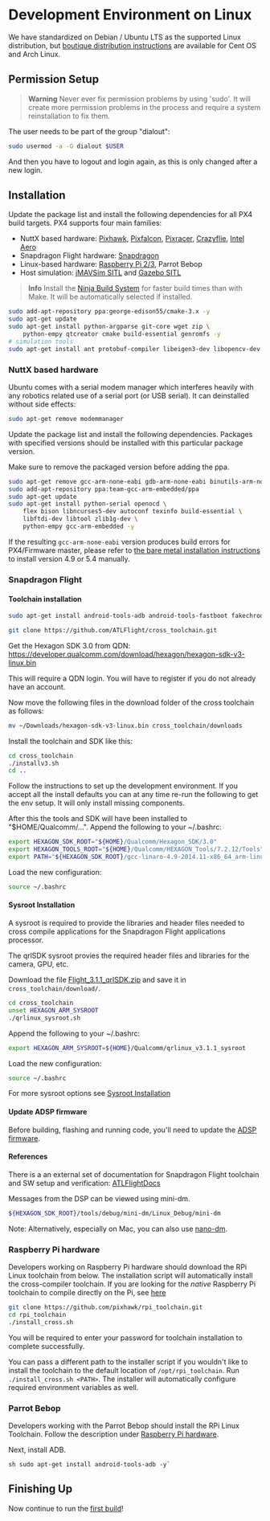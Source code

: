 # Development Environment on Linux

We have standardized on Debian / Ubuntu LTS as the supported Linux distribution, but [boutique distribution instructions](starting-installing-linux-boutique.md) are available for Cent OS and Arch Linux.

## Permission Setup

> **Warning** Never ever fix permission problems by using 'sudo'. It will create more permission problems in the process and require a system reinstallation to fix them.

The user needs to be part of the group "dialout":


```sh
sudo usermod -a -G dialout $USER
```

And then you have to logout and login again, as this is only changed after a new login.

## Installation

Update the package list and install the following dependencies for all PX4 build targets. PX4 supports four main families:

  * NuttX based hardware: [Pixhawk](hardware-pixhawk.md), [Pixfalcon](hardware-pixfalcon.md),
	[Pixracer](hardware-pixracer.md), [Crazyflie](hardware-crazyflie2.md),
	[Intel Aero](hardware-intel-aero.md)
  * Snapdragon Flight hardware: [Snapdragon](hardware-snapdragon.md)
  * Linux-based hardware: [Raspberry Pi 2/3](hardware-rpi.md), Parrot Bebop
  * Host simulation: [jMAVSim SITL](simulation-sitl.md) and [Gazebo SITL](simulation-gazebo.md)

> **Info** Install the [Ninja Build System](http://dev.px4.io/starting-installing-linux-boutique.html#ninja-build-system) for faster build times than with Make. It will be automatically selected if installed.

```sh
sudo add-apt-repository ppa:george-edison55/cmake-3.x -y
sudo apt-get update
sudo apt-get install python-argparse git-core wget zip \
    python-empy qtcreator cmake build-essential genromfs -y
# simulation tools
sudo apt-get install ant protobuf-compiler libeigen3-dev libopencv-dev openjdk-8-jdk openjdk-8-jre clang-3.5 lldb-3.5 -y
```

### NuttX based hardware

Ubuntu comes with a serial modem manager which interferes heavily with any robotics related use of a serial port (or USB serial). It can deinstalled without side effects:


```sh
sudo apt-get remove modemmanager
```

Update the package list and install the following dependencies. Packages with specified versions should be installed with this particular package version.

Make sure to remove the packaged version before adding the ppa.

```sh
sudo apt-get remove gcc-arm-none-eabi gdb-arm-none-eabi binutils-arm-none-eabi
sudo add-apt-repository ppa:team-gcc-arm-embedded/ppa
sudo apt-get update
sudo apt-get install python-serial openocd \
    flex bison libncurses5-dev autoconf texinfo build-essential \
    libftdi-dev libtool zlib1g-dev \
    python-empy gcc-arm-embedded -y
```

If the resulting `gcc-arm-none-eabi` version produces build errors for PX4/Firmware master, please refer to [the bare metal installation instructions](http://dev.px4.io/starting-installing-linux-boutique.html#toolchain-installation) to install version 4.9 or 5.4 manually.


### Snapdragon Flight

#### Toolchain installation


```sh
sudo apt-get install android-tools-adb android-tools-fastboot fakechroot fakeroot unzip xz-utils wget python python-empy -y
```


```sh
git clone https://github.com/ATLFlight/cross_toolchain.git
```

Get the Hexagon SDK 3.0 from QDN: https://developer.qualcomm.com/download/hexagon/hexagon-sdk-v3-linux.bin

This will require a QDN login. You will have to register if you do not already have an account.

Now move the following files in the download folder of the cross toolchain as follows:


```sh
mv ~/Downloads/hexagon-sdk-v3-linux.bin cross_toolchain/downloads
```
Install the toolchain and SDK like this:


```sh
cd cross_toolchain
./installv3.sh
cd ..
```

Follow the instructions to set up the development environment. If you accept all the install defaults you can at any time re-run the following to get the env setup. It will only install missing components.

After this the tools and SDK will have been installed to "$HOME/Qualcomm/...". Append the following to your ~/.bashrc:


```sh
export HEXAGON_SDK_ROOT="${HOME}/Qualcomm/Hexagon_SDK/3.0"
export HEXAGON_TOOLS_ROOT="${HOME}/Qualcomm/HEXAGON_Tools/7.2.12/Tools"
export PATH="${HEXAGON_SDK_ROOT}/gcc-linaro-4.9-2014.11-x86_64_arm-linux-gnueabihf_linux/bin:$PATH"
```

Load the new configuration:


```sh
source ~/.bashrc
```

#### Sysroot Installation

A sysroot is required to provide the libraries and header files needed to cross compile applications for the Snapdragon Flight applications processor.

The qrlSDK sysroot provies the required header files and libraries for the camera, GPU, etc.

Download the file [Flight_3.1.1_qrlSDK.zip](http://support.intrinsyc.com/attachments/download/690/Flight_3.1.1_qrlSDK.zip) and save it in `cross_toolchain/download/`.

```sh
cd cross_toolchain
unset HEXAGON_ARM_SYSROOT
./qrlinux_sysroot.sh
```

Append the following to your ~/.bashrc:

```sh
export HEXAGON_ARM_SYSROOT=${HOME}/Qualcomm/qrlinux_v3.1.1_sysroot
```

Load the new configuration:


```sh
source ~/.bashrc
```

For more sysroot options see [Sysroot Installation](https://github.com/ATLFlight/cross_toolchain/blob/sdk3/README.md#sysroot-installation)

#### Update ADSP firmware
Before building, flashing and running code, you'll need to update the [ADSP firmware](advanced-snapdragon.html#updating-the-adsp-firmware).

#### References

There is a an external set of documentation for Snapdragon Flight toolchain and SW setup and verification:
[ATLFlightDocs](https://github.com/ATLFlight/ATLFlightDocs/blob/master/README.md)

Messages from the DSP can be viewed using mini-dm.


```sh
${HEXAGON_SDK_ROOT}/tools/debug/mini-dm/Linux_Debug/mini-dm
```

Note: Alternatively, especially on Mac, you can also use [nano-dm](https://github.com/kevinmehall/nano-dm).

### Raspberry Pi hardware
Developers working on Raspberry Pi hardware should download the RPi Linux toolchain from below. The installation script will automatically install the cross-compiler toolchain. If you are looking for the *native* Raspberry Pi toolchain to compile directly on the Pi, see [here](http://dev.px4.io/hardware-pi2.html#native-builds-optional)


```sh
git clone https://github.com/pixhawk/rpi_toolchain.git
cd rpi_toolchain
./install_cross.sh
```
You will be required to enter your password for toolchain installation to complete successfully.

You can pass a different path to the installer script if you wouldn't like to install the toolchain to the default location of ```/opt/rpi_toolchain```. Run ``` ./install_cross.sh <PATH>```. The installer will automatically configure required environment variables as well.

### Parrot Bebop
Developers working with the Parrot Bebop should install the RPi Linux Toolchain. Follow the
description under [Raspberry Pi hardware](raspberry-pi-hardware).

Next, install ADB.


``sh
sudo apt-get install android-tools-adb -y`
``

## Finishing Up

Now continue to run the [first build](starting-building.md)!
